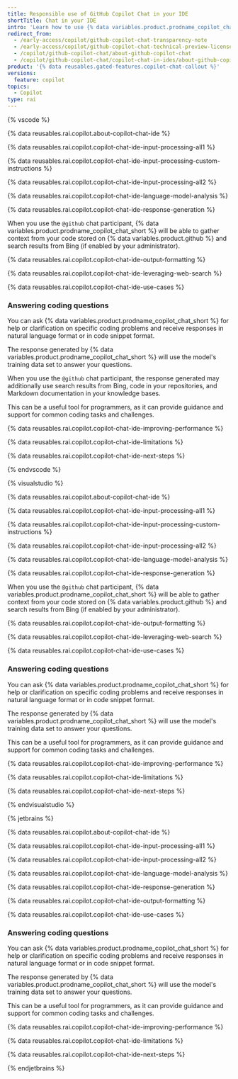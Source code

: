```yaml
---
title: Responsible use of GitHub Copilot Chat in your IDE
shortTitle: Chat in your IDE
intro: 'Learn how to use {% data variables.product.prodname_copilot_chat %} responsibly by understanding its purposes, capabilities, and limitations.'
redirect_from:
  - /early-access/copilot/github-copilot-chat-transparency-note
  - /early-access/copilot/github-copilot-chat-technical-preview-license-terms
  - /copilot/github-copilot-chat/about-github-copilot-chat
  - /copilot/github-copilot-chat/copilot-chat-in-ides/about-github-copilot-chat-in-your-ide
product: '{% data reusables.gated-features.copilot-chat-callout %}'
versions:
  feature: copilot
topics:
  - Copilot
type: rai
---
```


{% vscode %}

{% data reusables.rai.copilot.about-copilot-chat-ide %}

{% data reusables.rai.copilot.copilot-chat-ide-input-processing-all1 %}

{% data reusables.rai.copilot.copilot-chat-ide-input-processing-custom-instructions %}

{% data reusables.rai.copilot.copilot-chat-ide-input-processing-all2 %}

{% data reusables.rai.copilot.copilot-chat-ide-language-model-analysis %}

{% data reusables.rai.copilot.copilot-chat-ide-response-generation %}

When you use the `@github` chat participant, {% data variables.product.prodname_copilot_chat_short %} will be able to gather context from your code stored on {% data variables.product.github %} and search results from Bing (if enabled by your administrator).

{% data reusables.rai.copilot.copilot-chat-ide-output-formatting %}

{% data reusables.rai.copilot.copilot-chat-ide-leveraging-web-search %}

{% data reusables.rai.copilot.copilot-chat-ide-use-cases %}

### Answering coding questions

You can ask {% data variables.product.prodname_copilot_chat_short %} for help or clarification on specific coding problems and receive responses in natural language format or in code snippet format.

The response generated by {% data variables.product.prodname_copilot_chat_short %} will use the model's training data set to answer your questions.

When you use the `@github` chat participant, the response generated may additionally use search results from Bing, code in your repositories, and Markdown documentation in your knowledge bases.

This can be a useful tool for programmers, as it can provide guidance and support for common coding tasks and challenges.

{% data reusables.rai.copilot.copilot-chat-ide-improving-performance %}

{% data reusables.rai.copilot.copilot-chat-ide-limitations %}

{% data reusables.rai.copilot.copilot-chat-ide-next-steps %}

{% endvscode %}

{% visualstudio %}

{% data reusables.rai.copilot.about-copilot-chat-ide %}

{% data reusables.rai.copilot.copilot-chat-ide-input-processing-all1 %}

{% data reusables.rai.copilot.copilot-chat-ide-input-processing-custom-instructions %}

{% data reusables.rai.copilot.copilot-chat-ide-input-processing-all2 %}

{% data reusables.rai.copilot.copilot-chat-ide-language-model-analysis %}

{% data reusables.rai.copilot.copilot-chat-ide-response-generation %}

When you use the `@github` chat participant, {% data variables.product.prodname_copilot_chat_short %} will be able to gather context from your code stored on {% data variables.product.github %} and search results from Bing (if enabled by your administrator).

{% data reusables.rai.copilot.copilot-chat-ide-output-formatting %}

{% data reusables.rai.copilot.copilot-chat-ide-leveraging-web-search %}

{% data reusables.rai.copilot.copilot-chat-ide-use-cases %}

### Answering coding questions

You can ask {% data variables.product.prodname_copilot_chat_short %} for help or clarification on specific coding problems and receive responses in natural language format or in code snippet format.

The response generated by {% data variables.product.prodname_copilot_chat_short %} will use the model's training data set to answer your questions.

This can be a useful tool for programmers, as it can provide guidance and support for common coding tasks and challenges.

{% data reusables.rai.copilot.copilot-chat-ide-improving-performance %}

{% data reusables.rai.copilot.copilot-chat-ide-limitations %}

{% data reusables.rai.copilot.copilot-chat-ide-next-steps %}

{% endvisualstudio %}

{% jetbrains %}

{% data reusables.rai.copilot.about-copilot-chat-ide %}

{% data reusables.rai.copilot.copilot-chat-ide-input-processing-all1 %}

{% data reusables.rai.copilot.copilot-chat-ide-input-processing-all2 %}

{% data reusables.rai.copilot.copilot-chat-ide-language-model-analysis %}

{% data reusables.rai.copilot.copilot-chat-ide-response-generation %}

{% data reusables.rai.copilot.copilot-chat-ide-output-formatting %}

{% data reusables.rai.copilot.copilot-chat-ide-use-cases %}

### Answering coding questions

You can ask {% data variables.product.prodname_copilot_chat_short %} for help or clarification on specific coding problems and receive responses in natural language format or in code snippet format.

The response generated by {% data variables.product.prodname_copilot_chat_short %} will use the model's training data set to answer your questions.

This can be a useful tool for programmers, as it can provide guidance and support for common coding tasks and challenges.

{% data reusables.rai.copilot.copilot-chat-ide-improving-performance %}

{% data reusables.rai.copilot.copilot-chat-ide-limitations %}

{% data reusables.rai.copilot.copilot-chat-ide-next-steps %}

{% endjetbrains %}

